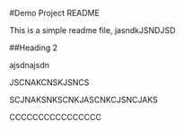 #Demo Project README

This is a simple readme file, jasndkJSNDJSD


##Heading 2

ajsdnajsdn

JSCNAKCNSKJSNCS


SCJNAKSNKSCNKJASCNKCJSNCJAKS



CCCCCCCCCCCCCCCC